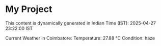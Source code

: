 # My Project

This content is dynamically generated in Indian Time (IST): 2025-04-27 23:22:00 IST


Current Weather in Coimbatore:
Temperature: 27.88 °C
Condition: haze
